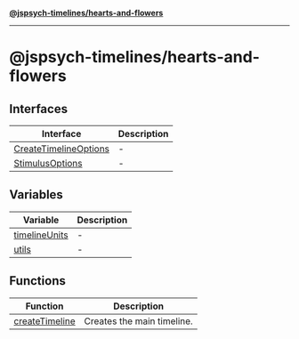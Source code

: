 [**@jspsych-timelines/hearts-and-flowers**](README.md)

***

# @jspsych-timelines/hearts-and-flowers

## Interfaces

| Interface | Description |
| ------ | ------ |
| [CreateTimelineOptions](interfaces/CreateTimelineOptions.md) | - |
| [StimulusOptions](interfaces/StimulusOptions.md) | - |

## Variables

| Variable | Description |
| ------ | ------ |
| [timelineUnits](variables/timelineUnits.md) | - |
| [utils](variables/utils.md) | - |

## Functions

| Function | Description |
| ------ | ------ |
| [createTimeline](functions/createTimeline.md) | Creates the main timeline. |
